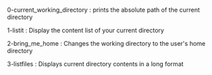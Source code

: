 0-current_working_directory : prints the absolute path of the current directory

1-listit : Display the content list of your current directory

2-bring_me_home : Changes the working directory to the user's home directory

3-listfiles : Displays current directory contents in a long format


